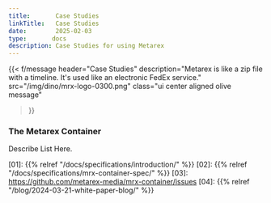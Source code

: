 ```yaml
---
title:       Case Studies
linkTitle:   Case Studies
date:        2025-02-03
type:       docs
description: Case Studies for using Metarex
---
```


{{< f/message
    header="Case Studies"
    description="Metarex is like a zip file with a timeline. It's used like an electronic FedEx service."
    src="/img/dino/mrx-logo-0300.png"
    class="ui center aligned olive message"
>}}

### The Metarex Container

Describe List Here.

[01]: {{% relref "/docs/specifications/introduction/" %}}
[02]: {{% relref "/docs/specifications/mrx-container-spec/" %}}
[03]: https://github.com/metarex-media/mrx-container/issues
[04]: {{% relref "/blog/2024-03-21-white-paper-blog/" %}}

[10]: https://metarex.media/app/reg/
[11]: https://metarex.media/reg/
[12]: https://metarex.media/app/reg/search
[id]: https://metarex.media/app/reg/search?qry=reg&mrxId=MRX.123.456.789.reg
